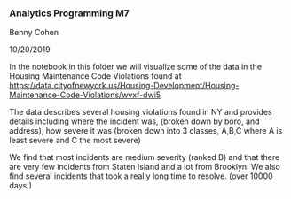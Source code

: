 ### Analytics Programming M7

Benny Cohen

10/20/2019

In the notebook in this folder we will visualize some of the data in the Housing Maintenance Code Violations 
found at https://data.cityofnewyork.us/Housing-Development/Housing-Maintenance-Code-Violations/wvxf-dwi5

The data describes several housing violations found in NY and provides details including where the incident was,
(broken down by boro, and address), how severe it was (broken down into 3 classes, A,B,C where A is least severe 
and C the most severe)

We find that most incidents are medium severity (ranked B) and that there are very few incidents from Staten
Island and a lot from Brooklyn. We also find several incidents that took a really long time to 
resolve. (over 10000 days!)
